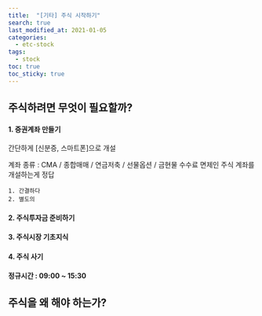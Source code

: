 ```yaml
---
title:  "[기타] 주식 시작하기"
search: true
last_modified_at: 2021-01-05
categories:
  - etc-stock
tags:
  - stock 
toc: true
toc_sticky: true
---
```


## 주식하려면 무엇이 필요할까?
#### 1. 증권계좌 만들기
간단하게 [신분증, 스마트폰]으로 개설

계좌 종류 : CMA / 종합매매 / 연금저축 / 선물옵션 / 금현물
수수료 면제인 주식 계좌를 개설하는게 정답

    1. 간결하다
    2. 별도의

#### 2. 주식투자금 준비하기


#### 3. 주식시장 기초지식


#### 4. 주식 사기

**정규시간 : 09:00 ~ 15:30**


## 주식을 왜 해야 하는가?



